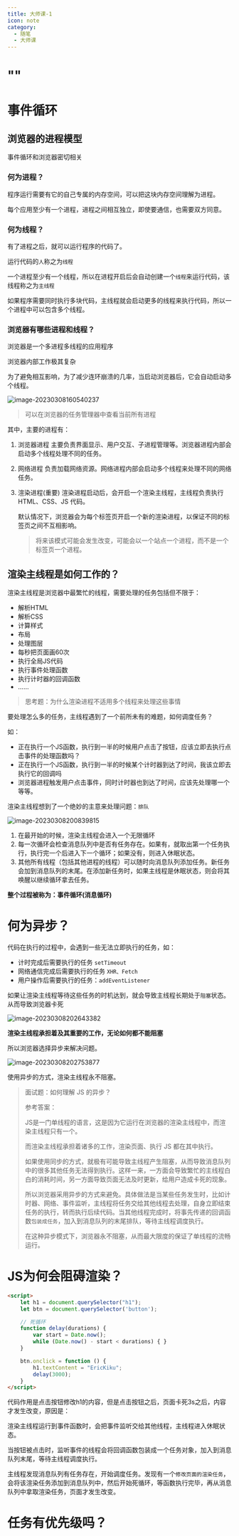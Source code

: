 ```yaml
---
title: 大师课-1
icon: note
category:
  - 随笔
  - 大师课
---
```

# ""


# 事件循环

## 浏览器的进程模型

事件循环和浏览器密切相关

### 何为进程？

程序运行需要有它的自己专属的内存空间，可以把这块内存空间理解为进程。

每个应用至少有一个进程，进程之间相互独立，即使要通信，也需要双方同意。

### 何为线程？

有了进程之后，就可以运行程序的代码了。

运行代码的`人`称之为`线程`

一个进程至少有一个线程，所以在进程开启后会自动创建一个`线程`来运行代码，该线程称之为`主线程`

如果程序需要同时执行多块代码，主线程就会启动更多的线程来执行代码，所以一个进程中可以包含多个线程。

### 浏览器有哪些进程和线程？

浏览器是一个多进程多线程的应用程序

浏览器内部工作极其复杂

为了避免相互影响，为了减少连环崩溃的几率，当启动浏览器后，它会自动启动多个线程。

![image-20230308160540237](/assets/master/image-20230308160540237.png)

> 可以在浏览器的任务管理器中查看当前所有进程

其中，主要的进程有：

1. 浏览器进程
   主要负责界面显示、用户交互、子进程管理等。浏览器进程内部会启动多个线程处理不同的任务。

2. 网络进程
   负责加载网络资源。网络进程内部会启动多个线程来处理不同的网络任务。

3. 渲染进程(重要)
   渲染进程启动后，会开启一个渲染主线程，主线程负责执行 HTML、CSS、JS 代码。

   默认情况下，浏览器会为每个标签页开启一个新的渲染进程，以保证不同的标签页之间不互相影响。

   > 将来该模式可能会发生改变，可能会以一个站点一个进程，而不是一个标签页一个进程。

## 渲染主线程是如何工作的？

渲染主线程是浏览器中最繁忙的线程，需要处理的任务包括但不限于：

* 解析HTML
* 解析CSS
* 计算样式
* 布局
* 处理图层
* 每秒把页面画60次
* 执行全局JS代码
* 执行事件处理函数
* 执行计时器的回调函数
* ……

> 思考题：为什么渲染进程不适用多个线程来处理这些事情

要处理怎么多的任务，主线程遇到了一个前所未有的难题，如何调度任务？

如：

* 正在执行一个JS函数，执行到一半的时候用户点击了按钮，应该立即去执行点击事件的处理函数吗？
* 正在执行一个JS函数，执行到一半的时候某个计时器到达了时间，我该立即去执行它的回调吗
* 浏览器进程触发用户点击事件，同时计时器也到达了时间，应该先处理哪一个等等。

渲染主线程想到了一个绝妙的主意来处理问题：`排队`

![image-20230308200839815](/assets/master/image-20230308200839815.png)

1. 在最开始的时候，渲染主线程会进入一个无限循环
2. 每一次循环会检查消息队列中是否有任务存在。如果有，就取出第一个任务执行，执行完一个后进入下一个循环；如果没有，则进入休眠状态。
3. 其他所有线程（包括其他进程的线程）可以随时向消息队列添加任务。新任务会加到消息队列的末尾。在添加新任务时，如果主线程是休眠状态，则会将其唤醒以继续循环拿去任务。

**整个过程被称为：事件循环(消息循环)**

# 何为异步？

代码在执行的过程中，会遇到一些无法立即执行的任务，如：

* 计时完成后需要执行的任务	`setTimeout`
* 网络通信完成后需要执行的任务 `XHR、Fetch`
* 用户操作后需要执行的任务：`addEventListener`

如果让渲染主线程等待这些任务的时机达到，就会导致主线程长期处于`阻塞`状态。从而导致浏览器卡死

![image-20230308202643382](/assets/master/image-20230308202643382.png)

**渲染主线程承担着及其重要的工作，无论如何都不能阻塞**

所以浏览器选择异步来解决问题。

![image-20230308202753877](/assets/master/image-20230308202753877.png)

使用异步的方式，渲染主线程永不阻塞。



> 面试题：如何理解 JS 的异步？
>
> 参考答案：
>
> JS是一门单线程的语言，这是因为它运行在浏览器的渲染主线程中，而渲染主线程只有一个。
>
> 而渲染主线程承担着诸多的工作，渲染页面、执行 JS 都在其中执行。
>
> 如果使用同步的方式，就极有可能导致主线程产生阻塞，从而导致消息队列中的很多其他任务无法得到执行。这样一来，一方面会导致繁忙的主线程白白的消耗时间，另一方面导致页面无法及时更新，给用户造成卡死的现象。
>
> 所以浏览器采用异步的方式来避免。具体做法是当某些任务发生时，比如计时器、网络、事件监听，主线程将任务交给其他线程去处理，自身立即结束任务的执行，转而执行后续代码。当其他线程完成时，将事先传递的回调函数`包装成任务`，加入到消息队列的末尾排队，等待主线程调度执行。
>
> 在这种异步模式下，浏览器永不阻塞，从而最大限度的保证了单线程的流畅运行。

# JS为何会阻碍渲染？

```html
<script>
    let h1 = document.querySelector("h1");
    let btn = document.querySelector('button');

    // 死循环
    function delay(durations) {
        var start = Date.now();
        while (Date.now() - start < durations) { }
    }

    btn.onclick = function () {
        h1.textContent = "EricKiku";
        delay(3000);
    }
</script>
```

代码作用是点击按钮修改h1的内容，但是点击按钮之后，页面卡死3s之后，内容才发生改变，原因是：

渲染主线程运行到事件函数时，会把事件监听交给其他线程，主线程进入休眠状态。

当按钮被点击时，监听事件的线程会将回调函数包装成一个任务对象，加入到消息队列末尾，等待主线程调度执行。

主线程发现消息队列有任务存在，开始调度任务。发现有一个`修改页面的渲染任务`，会将该渲染任务添加到消息队列中，然后开始死循环，等函数执行完毕，再从消息队列中拿取渲染任务，页面才发生改变。



# 任务有优先级吗？

